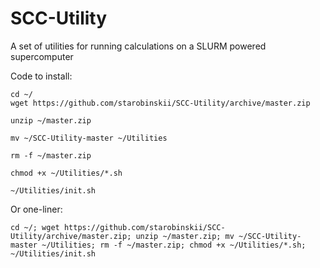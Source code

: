 # SCC-Utility
A set of utilities for running calculations on a SLURM powered supercomputer

Code to install:

    cd ~/
    wget https://github.com/starobinskii/SCC-Utility/archive/master.zip
    
    unzip ~/master.zip
    
    mv ~/SCC-Utility-master ~/Utilities
    
    rm -f ~/master.zip
    
    chmod +x ~/Utilities/*.sh
    
    ~/Utilities/init.sh

Or one-liner:

    cd ~/; wget https://github.com/starobinskii/SCC-Utility/archive/master.zip; unzip ~/master.zip; mv ~/SCC-Utility-master ~/Utilities; rm -f ~/master.zip; chmod +x ~/Utilities/*.sh; ~/Utilities/init.sh
